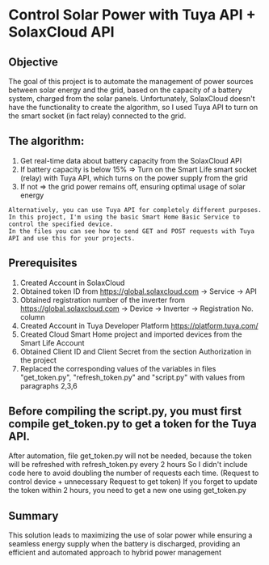 # Control Solar Power with Tuya API + SolaxCloud API

## Objective
The goal of this project is to automate the management of power sources between solar energy and the grid, based on the capacity of a battery system, charged from the solar panels.
Unfortunately, SolaxCloud doesn't have the functionality to create the algorithm, so I used Tuya API to turn on the smart socket (in fact relay) connected to the grid.

## The algorithm:
1. Get real-time data about battery capacity from the SolaxCloud API
2. If battery capacity is below 15% => Turn on the Smart Life smart socket (relay) with Tuya API, which turns on the power supply from the grid
3. If not => the grid power remains off, ensuring optimal usage of solar energy

```
Alternatively, you can use Tuya API for completely different purposes.
In this project, I'm using the basic Smart Home Basic Service to control the specified device.
In the files you can see how to send GET and POST requests with Tuya API and use this for your projects.
```

## Prerequisites
1. Created Account in SolaxCloud
2. Obtained token ID from https://global.solaxcloud.com -> Service -> API
3. Obtained registration number of the inverter from https://global.solaxcloud.com -> Device -> Inverter -> Registration No. column
4. Created Account in Tuya Developer Platform https://platform.tuya.com/
5. Created Cloud Smart Home project and imported devices from the Smart Life Account
6. Obtained Client ID and Client Secret from the section Authorization in the project
7. Replaced the corresponding values of the variables in files "get_token.py", "refresh_token.py" and "script.py" with values from paragraphs 2,3,6

## Before compiling the script.py, you must first compile get_token.py to get a token for the Tuya API.
After automation, file get_token.py will not be needed, because the token will be refreshed with refresh_token.py every 2 hours
So I didn't include code here to avoid doubling the number of requests each time. (Request to control device + unnecessary Request to get token)
If you forget to update the token within 2 hours, you need to get a new one using get_token.py

## Summary
This solution leads to maximizing the use of solar power while ensuring a seamless energy supply when the battery is discharged, providing an efficient and automated approach to hybrid power management

